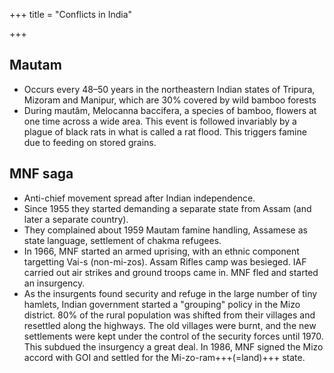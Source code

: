+++
title = "Conflicts in India"

+++
## Mautam
- Occurs every 48–50 years in the northeastern Indian states of Tripura, Mizoram and Manipur, which are 30% covered by wild bamboo forests
- During mautâm, Melocanna baccifera, a species of bamboo, flowers at one time across a wide area. This event is followed invariably by a plague of black rats in what is called a rat flood. This triggers famine due to feeding on stored grains.


## MNF saga
- Anti-chief movement spread after Indian independence.
- Since 1955 they started demanding a separate state from Assam (and later a separate country). 
- They complained about 1959 Mautam famine handling, Assamese as state language, settlement of chakma refugees.
- In 1966, MNF started an armed uprising, with an ethnic component targetting Vai-s (non-mi-zos). Assam Rifles camp was besieged. IAF carried out air strikes and ground troops came in. MNF fled and started an insurgency.
- As the insurgents found security and refuge in the large number of tiny hamlets, Indian government started a "grouping" policy in the Mizo district. 80% of the rural population was shifted from their villages and resettled along the highways. The old villages were burnt, and the new settlements were kept under the control of the security forces until 1970. This subdued the insurgency a great deal. In 1986, MNF signed the Mizo accord with GOI and settled for the Mi-zo-ram+++(=land)+++ state.